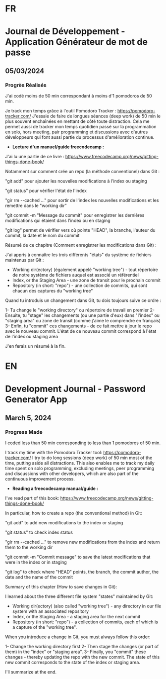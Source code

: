 # FR

# Journal de Développement - Application Générateur de mot de passe

## 05/03/2024

### Progrès Réalisés

J'ai codé moins de 50 min correspondant à moins d'1 pomodoros de 50 min.

Je track mon temps grâce à l'outil Pomodoro Tracker : https://pomodoro-tracker.com/
J'essaie de faire de longues séances (deep work) de 50 min le plus souvent enchaînées en mettant de côté toute distraction.
Cela me permet aussi de tracker mon temps quotidien passé sur la programmation en solo, hors meeting, pair programming et discussions avec d'autres développeurs qui font aussi partie du processus d'amélioration continue.

- **Lecture d'un manuel/guide freecodecamp :**

J'ai lu une partie de ce livre : https://www.freecodecamp.org/news/gitting-things-done-book/

Notamment sur comment crée un repo (la méthode conventionel) dans Git :

"git add" pour ajouter les nouvelles modifications à l'index ou staging

"git status" pour vérifier l'état de l'index

"gir rm --cached <file>..." pour sortir de l'index les nouvelles modifications et les remettre dans le "working dir"

"git commit -m "Message du commit" pour enregistrer les dernières modifications qui étaient dans l'index ou en staging

"git log" permet de vérifier vers où pointe "HEAD", la branche, l'auteur du commit, la date et le nom du commit

Résumé de ce chapitre (Comment enregistrer les modifications dans Git) :

J'ai appris à connaître les trois différents "états" du système de fichiers maintenus par Git :

- Working dir(ectory) (également appelé "working tree") - tout répertoire de notre système de fichiers auquel est associé un référentiel
- Index, or the Staging Area - une zone de transit pour le prochain commit
- Repository (in short: "repo") - une collection de commits, qui sont chacun des captures du "working tree"

Quand tu introduis un changement dans Git, tu dois toujours suive ce ordre :

1- Tu change le "working directory" ou répertoire de travail en premier
2- Ensuite, tu "stage" les changements (ou une partie d'eux) dans "l'index" ou "staging area" ou zone de transit (comme j'aime le comprendre en français)
3- Enfin, tu "commit" ces changements - de ce fait mettre à jour le repo avec le nouveau commit. L'état de ce nouveau commit correspond à l'état de l'index ou staging area

J'en ferais un résumé à la fin.

# EN

# Development Journal - Password Generator App

## March 5, 2024

### Progress Made

I coded less than 50 min corresponding to less than 1 pomodoros of 50 min.

I track my time with the Pomodoro Tracker tool: https://pomodoro-tracker.com/
I try to do long sessions (deep work) of 50 min most of the time, putting aside all distractions.
This also enables me to track my daily time spent on solo programming, excluding meetings, peer programming and discussions with other developers, which are also part of the continuous improvement process.

- **Reading a freecodecamp manual/guide :**

I've read part of this book: https://www.freecodecamp.org/news/gitting-things-done-book/

In particular, how to create a repo (the conventional method) in Git:

"git add" to add new modifications to the index or staging

"git status" to check index status

"gir rm --cached <file>..." to remove new modifications from the index and return them to the working dir

"git commit -m "Commit message" to save the latest modifications that were in the index or in staging

"git log" to check where "HEAD" points, the branch, the commit author, the date and the name of the commit

Summary of this chapter (How to save changes in Git):

I learned about the three different file system "states" maintained by Git:

- Working dir(ectory) (also called "working tree") - any directory in our file system with an associated repository
- Index, or the Staging Area - a staging area for the next commit
- Repository (in short: "repo") - a collection of commits, each of which is a capture of the "working tree".

When you introduce a change in Git, you must always follow this order:

1- Change the working directory first
2- Then stage the changes (or part of them) in the "index" or "staging area".
3- Finally, you "commit" these changes - thereby updating the repo with the new commit. The state of this new commit corresponds to the state of the index or staging area.

I'll summarize at the end.
